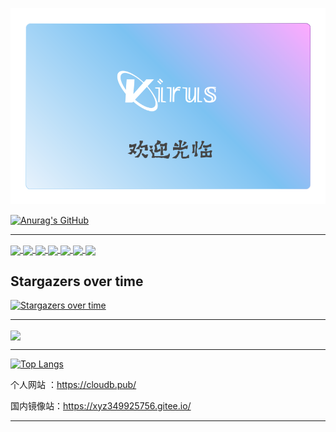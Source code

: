 
![logo](https://github.com/xyz349925756/xyz349925756/blob/main/123.png)

[![Anurag's GitHub](https://github-readme-stats.vercel.app/api?username=xyz349925756&show_icons=true&theme=gruvbox)](https://github.com/xyz349925756)
<hr/>

<a href="https://github.com/xyz349925756/kubernetes">
  <img align="center" src="https://github-readme-stats.vercel.app/api/pin/?username=xyz349925756&repo=kubernetes&theme=merko" />
</a>

<a href="https://github.com/xyz349925756/cloudb.web">
  <img align="center" src="https://github-readme-stats.vercel.app/api/pin/?username=xyz349925756&repo=cloudb.web&theme=gruvbox" />
</a>

<a href="https://github.com/xyz349925756/mysql">
  <img align="center" src="https://github-readme-stats.vercel.app/api/pin/?username=xyz349925756&repo=mysql&theme=tokyonight" />
</a>

<a href="https://github.com/xyz349925756/cloudb.pub">
  <img align="center" src="https://github-readme-stats.vercel.app/api/pin/?username=xyz349925756&repo=cloudb.pub&theme=monokai " />
</a>

<a href="https://github.com/xyz349925756/coding">
  <img align="center" src="https://github-readme-stats.vercel.app/api/pin/?username=xyz349925756&repo=coding&theme=yeblu " />
</a>


<a href="https://github.com/xyz349925756/free-api">
  <img align="center" src="https://github-readme-stats.vercel.app/api/pin/?username=xyz349925756&repo=free-api&theme=algolia " />
</a>

<a href="https://github.com/xyz349925756/typora__backup_file">
  <img align="center" src="https://github-readme-stats.vercel.app/api/pin/?username=xyz349925756&repo=typora__backup_file&theme=algolia " />
</a>


## Stargazers over time

[![Stargazers over time](https://starchart.cc/SnapdragonLee/TyporaCrack.svg)](https://starchart.cc/SnapdragonLee/TyporaCrack)




<hr/>

<a href="https://github.com/xyz349925756/font">
  <img align="center" src="https://github-readme-stats.vercel.app/api/pin/?username=xyz349925756&repo=font&bg_color=86E3CE,D0E6A5,FFDD94,FA897B,CCA8D8" />
</a>

<hr/>

[![Top Langs](https://github-readme-stats.vercel.app/api/top-langs/?username=xyz349925756)](https://github.com/xyz349925756)

个人网站 ：https://cloudb.pub/

国内镜像站：https://xyz349925756.gitee.io/

<hr />


